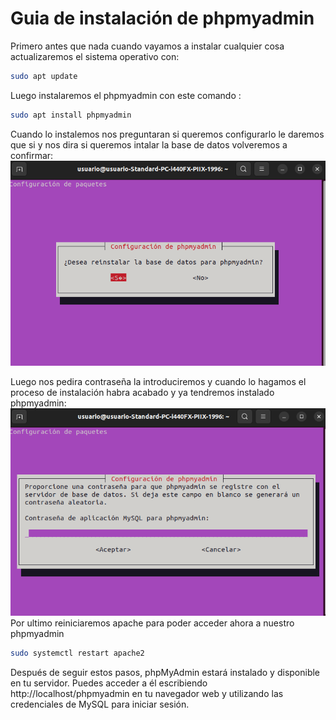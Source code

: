 # Guia de instalación de phpmyadmin
Primero antes que nada cuando vayamos a instalar cualquier cosa actualizaremos el sistema operativo con:
```bash
sudo apt update
```
Luego instalaremos el phpmyadmin con este comando :
```bash
sudo apt install phpmyadmin
```
Cuando lo instalemos nos preguntaran si queremos configurarlo le daremos que si y nos dira si queremos intalar la base de datos volveremos a confirmar:
![phpmyadmin1](https://github.com/AlvaroAMGX/Practica_2_Trimestre_SRI/blob/main/capturas/phpmyadmin1.png)

Luego nos pedira contraseña la introduciremos y cuando lo hagamos el proceso de instalación habra acabado y ya tendremos instalado phpmyadmin:
![phpmyadmin2](https://github.com/AlvaroAMGX/Practica_2_Trimestre_SRI/blob/main/capturas/phpmyadmin2.png)
Por ultimo reiniciaremos apache para poder acceder ahora a nuestro phpmyadmin
```bash
sudo systemctl restart apache2
```
Después de seguir estos pasos, phpMyAdmin estará instalado y disponible en tu servidor. Puedes acceder a él escribiendo http://localhost/phpmyadmin en tu navegador web y utilizando las credenciales de MySQL para iniciar sesión.
